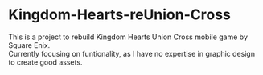 # Kingdom-Hearts-reUnion-Cross

This is a project to rebuild Kingdom Hearts Union Cross mobile game by Square Enix.  
Currently focusing on funtionality, as I have no expertise in graphic design to create good assets.
